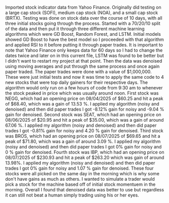 Imported stock indicator data from Yahoo Finance. Originally did testing on a large cap stock (SOFI), medium cap stock (NOA), and a small cap stock (BRTX). Testing was done on stock data over the course of 10 days, with all three initial stocks going through the process.
Started with a 70/20/10 split of the data and then put it through three different machine learning algorithms which were GD Boost, Random Forest, and LSTM. 
Initial models showed GD Boost to have the best model so I proceeded with that algorithm and applied RSI to it before putting it through paper trades.
It is important to note that Yahoo Finance only keeps data for 60 days so I had to change the dates twice and later on in this current file, LSTM was found to be better but I didn't want to restart my project at that point.
Then the data was denoised using moving averages and put through the same process and once again paper traded.
The paper trades were done with a value of $1,000,000. 
These were just initial tests and now it was time to apply the same code to 4 new stocks that were top daily gainers for their respective days.
The algorithm would only run on a few hours of code from 9:30 am to whenever the stock peaked in price which was usually around noon. 
First stock was NEGG, which had an opening price on 08/04/2025 of $60.25 and hit a peak of $68.40, which was a gain of 13.53 %. I applied my algorithm (noisy and denoised) and then did paper trades I got -8.12% gain for noisy and -9.04 % gain for denoised.
Second stock was SEAT, which had an opening price on 08/06/2025 of $20.95 and hit a peak of $35.00, which was a gain of around 67.06 %. I applied my algorithm (noisy and denoised) and then did paper trades I got -0.81% gain for noisy and 4.20 % gain for denoised.
Third stock was BROS, which had an opening price on 08/07/2025 of $69.65 and hit a peak of $71.80, which was a gain of around 3.09 %. I applied my algorithm (noisy and denoised) and then did paper trades I got 0% gain for noisy and 0 % gain for denoised.
Fourth stock was IBP, which had an opening price on 08/07/2025 of $230.93 and hit a peak of $263.20 which was gain of around 13.98%. I applied my algorithm (noisy and denoised) and then did paper trades I got 0% gain for noisy and 1.07 % gain for denoised.
These four stocks were all picked on the same day in the morning which is why some don't have gains as much as others. I wanted to simulate a trader would pick a stock for the machine based off of initial stock momentuem in the morning. 
Overall I found that denoised data was better to use but regardless it can still not beat a human simply trading using his or her eyes.
